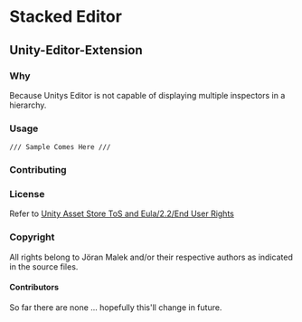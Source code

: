# Stacked Editor
## Unity-Editor-Extension

### Why

Because Unitys Editor is not capable of displaying multiple inspectors in a hierarchy.

### Usage

```
/// Sample Comes Here ///
```

### Contributing

### License
Refer to [Unity Asset Store ToS and Eula/2.2/End User Rights](https://unity3d.com/legal/as_terms)

### Copyright
All rights belong to Jöran Malek and/or their respective authors as indicated in the source files.

#### Contributors

So far there are none ... hopefully this'll change in future.
